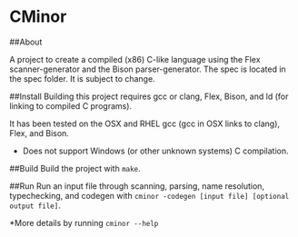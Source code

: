 CMinor
=========

##About

A project to create a compiled (x86) C-like language using the Flex scanner-generator and the Bison parser-generator.
The spec is located in the spec folder. It is subject to change.

##Install
Building this project requires gcc or clang, Flex, Bison, and ld (for linking to compiled C programs).

It has been tested on the OSX and RHEL gcc (gcc in OSX links to clang), Flex, and Bison.

* Does not support Windows (or other unknown systems) C compilation.

##Build
Build the project with `make`.

##Run
Run an input file through scanning, parsing, name resolution, typechecking, and codegen with `cminor -codegen [input file] [optional output file]`.

*More details by running `cminor --help`


